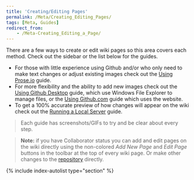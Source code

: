 ```yaml
---
title: 'Creating/Editing Pages'
permalink: /Meta/Creating_Editing_Pages/
tags: [Meta, Guides]
redirect_from:
    - /Meta-Creating_Editing_a_Page/
---
```


There are a few ways to create or edit wiki pages so this area covers each method. Check out the sidebar or the list below for the guides.

- For those with little experience using Github and/or who only need to make text changes or adjust existing images check out the [Using Prose.io](/Meta/Creating_Editing_Pages/Using_Prose_io) guide.
- For more flexibility and the ability to add new images check out the [Using Github Desktop](/Meta/Creating_Editing_Pages/Using_Github_Desktop) guide, which use Windows File Explorer to manage files, or the [Using Github.com](/Meta/Creating_Editing_Pages/Using_Github_com) guide which uses the website.
- To get a 100% accurate preview of how changes will appear on the wiki check out the [Running a Local Server](/Meta/Running_a_Local_Server) guide.

> Each guide has screenshots/GIFs to try and be clear about every step.

> **Note:** if you have Collaborator status you can add and edit pages on the wiki directly using the non-colored *Add New Page* and *Edit Page* buttons in the toolbar at the top of every wiki page. Or make other changes to the [repository](https://github.com/mgsvmoddingwiki/mgsvmoddingwiki.github.io) directly.

{% include index-autolist type="section" %}